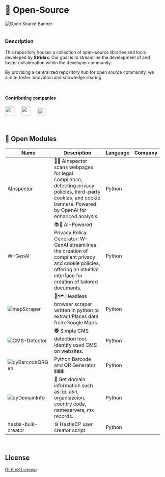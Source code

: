 # :open_file_folder: Open-Source

![Open Source Banner](https://www.resourcespace.com/img/knowledge-base/open-source.png)

#

### Description

This repository houses a collection of open-source libraries and tools developed by **Stridax**. Our goal is to streamline the development of and foster collaboration within the developer community.

By providing a centralized repository hub for open source community, we aim to foster innovation and knowledge sharing.

<br>

#### Contributing companies 

<img height="30px" src="https://forprivacy.online/wp-content/uploads/2024/10/Stridax-logo-2048x355.png"> <img height="30px" width="15px" src="https://lledogrupo.com/wp-content/uploads/2018/04/white-img-300x202.jpg"> <img height="30px" src="https://forprivacy.online/wp-content/uploads/2024/10/logo-hostie.png"> <img height="30px" width="15px" src="https://lledogrupo.com/wp-content/uploads/2018/04/white-img-300x202.jpg"> <img height="25px" src="https://forprivacy.online/wp-content/uploads/2024/10/wurzo-logo.png">


<br>

## 🧩 Open Modules

| Name | Description | Language | Company | 
|------|-------------|----------|---------|
| AInspector | 🔎🧠 AInspector scans webpages for legal compliance, detecting privacy policies, third-party cookies, and cookie banners. Powered by OpenAI for enhanced analysis.  | Python | <img height="13px" src="https://forprivacy.online/wp-content/uploads/2024/10/wurzo-logo.png"> |
| W-GenAI | 📚🧠 AI-Powered Privacy Policy Generator: W-GenAI streamlines the creation of compliant privacy and cookie policies, offering an intuitive interface for creation of tailored documents.   | Python | <img height="13px" src="https://forprivacy.online/wp-content/uploads/2024/10/wurzo-logo.png"> |
| ![mapScraper](https://github.com/christivn/mapScraper) | 🤖🗺️ Headless browser scraper written in python to extract Places data from Google Maps. | Python | <img height="15px" src="https://forprivacy.online/wp-content/uploads/2024/10/Stridax-logo-2048x355.png"> |
| ![CMS-Detector](https://github.com/christivn/CMS-Detector) | 🕵️ Simple CMS detection tool. Identify used CMS on websites. | Python | <img height="15px" src="https://forprivacy.online/wp-content/uploads/2024/10/Stridax-logo-2048x355.png"> |
| ![pyBarcodeQRGen](https://github.com/christivn/pyBarcodeQRGen) | Python Barcode and QR Generator 𝄃𝄃𝄂𝄂𝄀𝄁𝄃𝄂𝄂𝄃  | Python | <img height="15px" src="https://forprivacy.online/wp-content/uploads/2024/10/Stridax-logo-2048x355.png"> |
| ![pyDomainInfo](https://github.com/christivn/pyDomainInfo) | :crystal_ball: Get domain information such as: ip, asn, organiazcion, country code, nameservers, mx records...  | Python | <img height="15px" src="https://forprivacy.online/wp-content/uploads/2024/10/Stridax-logo-2048x355.png"> |
| hestia-bulk-creator | ⚙️ HestiaCP user creator script | Python | <img height="16px" src="https://forprivacy.online/wp-content/uploads/2024/10/logo-hostie.png"> |


<br>

## License

[GLP v3 License](https://www.gnu.org/licenses/gpl-3.0.html)
